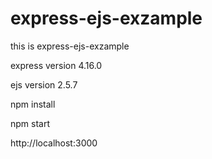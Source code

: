 # express-ejs-exzample
this is express-ejs-exzample 

express version 4.16.0

ejs version 2.5.7

npm install

npm start

http://localhost:3000
